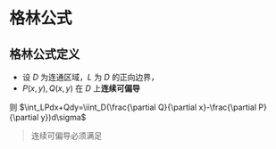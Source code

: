 # 格林公式
## 格林公式定义
+ 设 $D$ 为连通区域，$L$ 为 $D$ 的正向边界，
+ $P(x,y),Q(x,y)$ 在 $D$ 上**连续可偏导**

则 $\int_LPdx+Qdy=\iint_D(\frac{\partial Q}{\partial x}-\frac{\partial P}{\partial y})d\sigma$

> 连续可偏导必须满足

